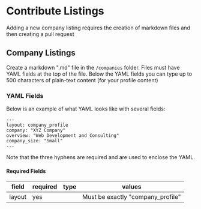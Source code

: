 # Contribute Listings

Adding a new company listing requires the creation of markdown files and then creating a pull request



## Company Listings

Create a markdown ".md" file in the `/companies` folder. Files must have YAML fields at the top of the file. Below the YAML fields you can type up to 500 characters of plain-text content (for your profile content)

### YAML Fields

Below is an example of what YAML looks like with several fields:

```
---
layout: company_profile
company: "XYZ Company"
overview: "Web Development and Consulting"
company_size: "Small"
---
```

Note that the three hyphens are required and are used to enclose the YAML.

#### Required Fields

field|required|type|values
-----|--------|----|------
layout|yes||Must be exactly "company_profile"

